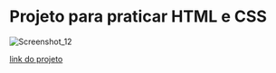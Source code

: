# Projeto para praticar **HTML** e **CSS**

![Screenshot_12](https://user-images.githubusercontent.com/95250838/182176175-5b1bd92e-2dee-4398-837b-13c517fcf9fe.png)

[link do projeto](https://gabifrancamr.github.io/Viagens-Espaciais/)
